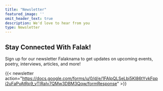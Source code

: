 ```yaml
---
title: "Newsletter"
featured_image: ''
omit_header_text: true
description: We'd love to hear from you
type: Newsletter
---
```

## Stay Connected With Falak!
Sign up for our newsletter Falaknama to get updates on upcoming events, poetry, interviews, articles, and more!

{{< newsletter action="https://docs.google.com/forms/u/0/d/e/1FAIpQLSeLbi5Kl86tYvkFppi2uFaPvAtRp9_yTIRaIv7QMw3DBM3Qqw/formResponse" >}}
